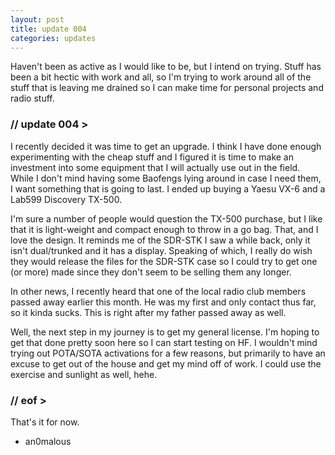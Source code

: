 ```yaml
---
layout: post
title: update 004
categories: updates
---
```


Haven't been as active as I would like to be, but I intend on trying. Stuff has been a bit hectic with work and all, so I'm trying to work around all of the stuff that is leaving me drained so I can make time for personal projects and radio stuff.

### // update 004 >

I recently decided it was time to get an upgrade. I think I have done enough experimenting with the cheap stuff and I figured it is time to make an investment into some equipment that I will actually use out in the field. While I don't mind having some Baofengs lying around in case I need them, I want something that is going to last. I ended up buying a Yaesu VX-6 and a Lab599 Discovery TX-500.

I'm sure a number of people would question the TX-500 purchase, but I like that it is light-weight and compact enough to throw in a go bag. That, and I love the design. It reminds me of the SDR-STK I saw a while back, only it isn't dual/trunked and it has a display. Speaking of which, I really do wish they would release the files for the SDR-STK case so I could try to get one (or more) made since they don't seem to be selling them any longer.

In other news, I recently heard that one of the local radio club members passed away earlier this month. He was my first and only contact thus far, so it kinda sucks. This is right after my father passed away as well.

Well, the next step in my journey is to get my general license. I'm hoping to get that done pretty soon here so I can start testing on HF. I wouldn't mind trying out POTA/SOTA activations for a few reasons, but primarily to have an excuse to get out of the house and get my mind off of work. I could use the exercise and sunlight as well, hehe.

### // eof >

That's it for now.

- an0malous
